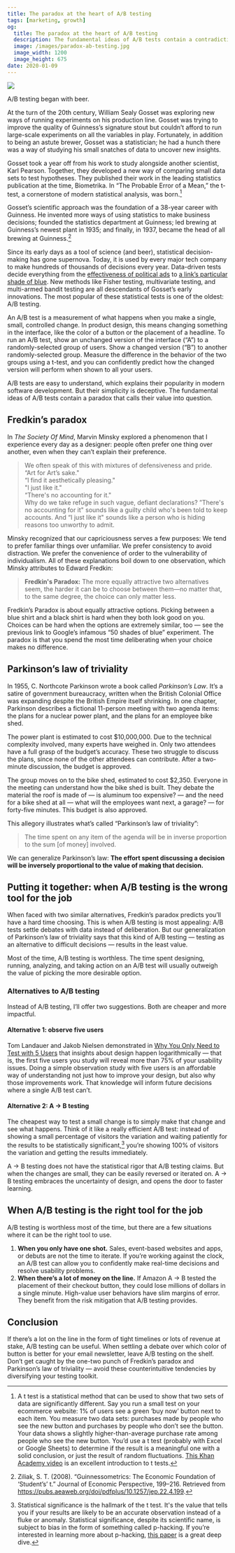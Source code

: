 ```yaml
---
title: The paradox at the heart of A/B testing
tags: [marketing, growth]
og:
  title: The paradox at the heart of A/B testing
  description: The fundamental ideas of A/B tests contain a contradiction that calls their value into question.
  image: /images/paradox-ab-testing.jpg
  image_width: 1200
  image_height: 675
date: 2020-01-09
---
```


![](/images/paradox-ab-testing.jpg)

A/B testing began with beer. 

At the turn of the 20th century, William Sealy Gosset was exploring new ways of running experiments on his production line. Gosset was trying to improve the quality of Guinness’s signature stout but couldn’t afford to run large-scale experiments on all the variables in play. Fortunately, in addition to being an astute brewer, Gosset was a statistician; he had a hunch there was a way of studying his small snatches of data to uncover new insights.

Gosset took a year off from his work to study alongside another scientist, Karl Pearson. Together, they developed a new way of comparing small data sets to test hypotheses. They published their work in the leading statistics publication at the time, Biometrika. In “The Probable Error of a Mean,” the t-test, a cornerstone of modern statistical analysis, was born.[^1]

Gosset’s scientific approach was the foundation of a 38-year career with Guinness. He invented more ways of using statistics to make business decisions; founded the statistics department at Guinness; led brewing at Guinness’s newest plant in 1935; and finally, in 1937, became the head of all brewing at Guinness.[^2]

Since its early days as a tool of science (and beer), statistical decision-making has gone supernova. Today, it is used by every major tech company to make hundreds of thousands of decisions every year. Data-driven tests decide everything from the [effectiveness of political ads](https://www.nytimes.com/2014/12/23/upshot/facebook-says-experiments-prove-ads-on-its-site-can-spur-donations.html) to [a link’s particular shade of blue](https://www.theguardian.com/technology/2014/feb/05/why-google-engineers-designers). New methods like Fisher testing, multivariate testing, and multi-armed bandit testing are all descendants of Gosset’s early innovations. The most popular of these statistical tests is one of the oldest: A/B testing.

An A/B test is a measurement of what happens when you make a single, small, controlled change. In product design, this means changing something in the interface, like the color of a button or the placement of a headline. To run an A/B test, show an unchanged version of the interface (“A”) to a randomly-selected group of users. Show a changed version (“B”) to another randomly-selected group. Measure the difference in the behavior of the two groups using a t-test, and you can confidently predict how the changed version will perform when shown to all your users.

A/B tests are easy to understand, which explains their popularity in modern software development. But their simplicity is deceptive. The fundamental ideas of A/B tests contain a paradox that calls their value into question.


## Fredkin’s paradox

In _The Society Of Mind_, Marvin Minsky explored a phenomenon that I experience every day as a designer: people often prefer one thing over another, even when they can’t explain their preference.

> We often speak of this with mixtures of defensiveness and pride.<br/>“Art for Art’s sake."<br/>“l find it aesthetically pleasing."<br/>"l just like it."<br/>“There's no accounting for it."<br/>Why do we take refuge in such vague, defiant declarations? ”There's no accounting for it" sounds like a guilty child who's been told to keep accounts. And “I just like it" sounds like a person who is hiding reasons too unworthy to admit.

Minsky recognized that our capriciousness serves a few purposes: We tend to prefer familiar things over unfamiliar. We prefer consistency to avoid distraction. We prefer the convenience of order to the vulnerability of individualism. All of these explanations boil down to one observation, which Minsky attributes to Edward Fredkin:

> **Fredkin's Paradox:** The more equally attractive two alternatives seem, the harder it can be to choose between them—no matter that, to the same degree, the choice can only matter less.

Fredkin’s Paradox is about equally attractive options. Picking between a blue shirt and a black shirt is hard when they both look good on you. Choices can be hard when the options are extremely similar, too — see the previous link to Google’s infamous “50 shades of blue” experiment. The paradox is that you spend the most time deliberating when your choice makes no difference.

## Parkinson’s law of triviality

In 1955, C. Northcote Parkinson wrote a book called _Parkinson’s Law_. It’s a satire of government bureaucracy, written when the British Colonial Office was expanding despite the British Empire itself shrinking. In one chapter, Parkinson describes a fictional 11-person meeting with two agenda items: the plans for a nuclear power plant, and the plans for an employee bike shed.

The power plant is estimated to cost $10,000,000. Due to the technical complexity involved, many experts have weighed in. Only two attendees have a full grasp of the budget’s accuracy. These two struggle to discuss the plans, since none of the other attendees can contribute. After a two-minute discussion, the budget is approved.

The group moves on to the bike shed, estimated to cost $2,350. Everyone in the meeting can understand how the bike shed is built. They debate the material the roof is made of — is aluminum too expensive? — and the need for a bike shed at all — what will the employees want next, a garage? — for forty-five minutes. This budget is also approved.

This allegory illustrates what’s called “Parkinson’s law of triviality”: 

> The time spent on any item of the agenda will be in inverse proportion to the sum [of money] involved.

We can generalize Parkinson’s law: **The effort spent discussing a decision will be inversely proportional to the value of making that decision.**


## Putting it together: when A/B testing is the wrong tool for the job

When faced with two similar alternatives, Fredkin’s paradox predicts you’ll have a hard time choosing. This is when A/B testing is most appealing: A/B tests settle debates with data instead of deliberation. But our generalization of Parkinson’s law of triviality says that this kind of A/B testing — testing as an alternative to difficult decisions — results in the least value.

Most of the time, A/B testing is worthless. The time spent designing, running, analyzing, and taking action on an A/B test will usually outweigh the value of picking the more desirable option.


### Alternatives to A/B testing

Instead of A/B testing, I’ll offer two suggestions. Both are cheaper and more impactful.


#### Alternative 1: observe five users

Tom Landauer and Jakob Nielsen demonstrated in [Why You Only Need to Test with 5 Users](https://www.nngroup.com/articles/why-you-only-need-to-test-with-5-users/) that insights about design happen logarithmically — that is, the first five users you study will reveal more than 75% of your usability issues. Doing a simple observation study with five users is an affordable way of understanding not just how to improve your design, but also why those improvements work. That knowledge will inform future decisions where a single A/B test can’t.


#### Alternative 2: A → B testing

The cheapest way to test a small change is to simply make that change and see what happens. Think of it like a really efficient A/B test: instead of showing a small percentage of visitors the variation and waiting patiently for the results to be statistically significant,[^3] you’re showing 100% of visitors the variation and getting the results immediately. 

A → B testing does not have the statistical rigor that A/B testing claims. But when the changes are small, they can be easily reversed or iterated on. A → B testing embraces the uncertainty of design, and opens the door to faster learning.


## When A/B testing is the right tool for the job

A/B testing is worthless most of the time, but there are a few situations where it can be the right tool to use.

1. **When you only have one shot.** Sales, event-based websites and apps, or debuts are not the time to iterate. If you’re working against the clock, an A/B test can allow you to confidently make real-time decisions and resolve usability problems.
2. **When there’s a lot of money on the line.** If Amazon A → B tested the placement of their checkout button, they could lose millions of dollars in a single minute. High-value user behaviors have slim margins of error. They benefit from the risk mitigation that A/B testing provides.


## Conclusion

If there’s a lot on the line in the form of tight timelines or lots of revenue at stake, A/B testing can be useful. When settling a debate over which color of button is better for your email newsletter, leave A/B testing on the shelf. Don’t get caught by the one-two punch of Fredkin’s paradox and Parkinson’s law of triviality — avoid these counterintuitive tendencies by diversifying your testing toolkit.


[^1]: A t test is a statistical method that can be used to show that two sets of data are significantly different. Say you run a small test on your ecommerce website: 1% of users see a green ‘buy now’ button next to each item. You measure two data sets: purchases made by people who see the new button and purchases by people who don’t see the button. Your data shows a slightly higher-than-average purchase rate among people who see the new button. You’d use a t test (probably with Excel or Google Sheets) to determine if the result is a meaningful one with a solid conclusion, or just the result of random fluctuations. [This Khan Academy video](https://www.khanacademy.org/math/ap-statistics/estimating-confidence-ap/one-sample-t-interval-mean/v/introduction-to-t-statistics) is an excellent introduction to t tests.

[^2]: Ziliak, S. T. (2008). “Guinnessometrics: The Economic Foundation of ‘Student’s’ t.” Journal of Economic Perspective, 199–216. Retrieved from <https://pubs.aeaweb.org/doi/pdfplus/10.1257/jep.22.4.199>. 

[^3]: Statistical significance is the hallmark of the t test. It's the value that tells you if your results are likely to be an accurate observation instead of a fluke or anomaly. Statistical significance, despite its scientific name, is subject to bias in the form of something called p-hacking. If you’re interested in learning more about p-hacking, [this paper](https://journals.plos.org/plosbiology/article?id=10.1371/journal.pbio.1002106) is a great deep dive.
